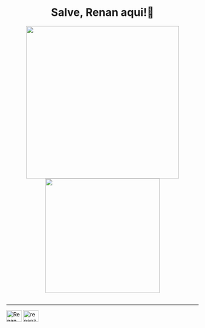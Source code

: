 <h1 align="center">Salve, Renan aqui!🤙</h1>

<div align="center">
  <img align="center" src="https://github-readme-stats.vercel.app/api?username=renancassi&show_icons=true&theme=radical&layout=compact" width="400px" />
  <img align="center"  src="https://github-readme-stats.vercel.app/api/top-langs/?username=renancassi&show_icons=true&theme=radical&layout=compact" width="300px"/>
</div>

<br/>

<div align="center">
  
</div>

<hr

<div align="center">
  <a href="https://linkedin.com/in/renan-victor-borges-cassi-dos-santos" target="blank"><img align="center" src="https://raw.githubusercontent.com/rahuldkjain/github-profile-readme-generator/master/src/images/icons/Social/linked-in-alt.svg" alt="Renan" height="30" width="40" target="_blank"/></a>
<a href="https://instagram.com/renanzera.png" target="blank"><img align="center" src="https://raw.githubusercontent.com/rahuldkjain/github-profile-readme-generator/master/src/images/icons/Social/instagram.svg" alt="renanzera.png" height="30" width="40" target="_blank" /></a>
</div>
